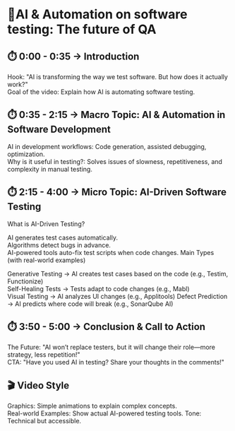# 🎥AI & Automation on software testing: The future of QA
## ⏱️ 0:00 - 0:35 → Introduction
Hook: "AI is transforming the way we test software. But how does it actually work?"  
Goal of the video: Explain how AI is automating software testing.
## ⏱️ 0:35 - 2:15 → Macro Topic: AI & Automation in Software Development
AI in development workflows: Code generation, assisted debugging, optimization.  
Why is it useful in testing?: Solves issues of slowness, repetitiveness, and complexity in manual testing.
## ⏱️ 2:15 - 4:00 → Micro Topic: AI-Driven Software Testing
What is AI-Driven Testing?

AI generates test cases automatically.  
Algorithms detect bugs in advance.  
AI-powered tools auto-fix test scripts when code changes.
Main Types (with real-world examples)

Generative Testing → AI creates test cases based on the code (e.g., Testim, Functionize)  
Self-Healing Tests → Tests adapt to code changes (e.g., Mabl)  
Visual Testing → AI analyzes UI changes (e.g., Applitools)
Defect Prediction → AI predicts where code will break (e.g., SonarQube AI)
## ⏱️ 3:50 - 5:00 → Conclusion & Call to Action
The Future: "AI won’t replace testers, but it will change their role—more strategy, less repetition!"  
CTA: "Have you used AI in testing? Share your thoughts in the comments!"
## 🎬 Video Style
Graphics: Simple animations to explain complex concepts.  
Real-world Examples: Show actual AI-powered testing tools.
Tone: Technical but accessible.
